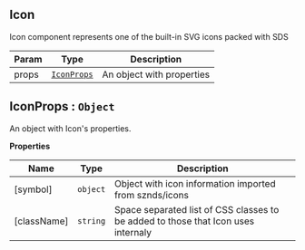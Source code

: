 <a name="Icon"></a>

## Icon
Icon component represents one of the built-in SVG icons packed with SDS


| Param | Type | Description |
| --- | --- | --- |
| props | [<code>IconProps</code>](#IconProps) | An object with properties |

<a name="IconProps"></a>

## IconProps : <code>Object</code>
An object with Icon's properties.

**Properties**

| Name | Type | Description |
| --- | --- | --- |
| [symbol] | <code>object</code> | Object with icon information imported from sznds/icons |
| [className] | <code>string</code> | Space separated list of CSS classes to be added to those that Icon uses internaly |

